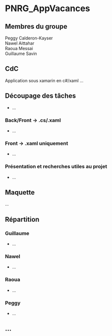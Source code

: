 # PNRG_AppVacances

## Membres du groupe

Peggy Calderon-Kayser  
Nawel Aittahar  
Raoua Messai  
Guillaume Savin

## CdC
Application sous xamarin en c#/xaml
...

## Découpage des tâches

* ...

### Back/Front -> .cs/.xaml

* ...

### Front -> .xaml uniquement

* ...

### Présentation et recherches utiles au projet

* ...

## Maquette

...

## Répartition

### Guillaume
* ...

### Nawel
* ...

### Raoua
* ...

### Peggy
* ...

## ...
